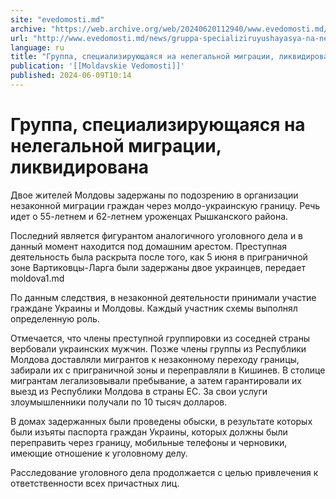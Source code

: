 ```yaml
---
site: "evedomosti.md"
archive: "https://web.archive.org/web/20240620112940/www.evedomosti.md/news/gruppa-specializiruyushayasya-na-nelegalnoj-migracii-likvidi"
url: "http://www.evedomosti.md/news/gruppa-specializiruyushayasya-na-nelegalnoj-migracii-likvidi"
language: ru
title: "Группа, специализирующаяся на нелегальной миграции, ликвидирована"
publication: '[[Moldavskie Vedomosti]]'
published: 2024-06-09T10:14
---
```


# Группа, специализирующаяся на нелегальной миграции, ликвидирована

Двое жителей Молдовы задержаны по подозрению в организации незаконной миграции граждан через молдо-украинскую границу. Речь идет о 55-летнем и 62-летнем уроженцах Рышканского района.

Последний является фигурантом аналогичного уголовного дела и в данный момент находится под домашним арестом. Преступная деятельность была раскрыта после того, как 5 июня в приграничной зоне Вартиковцы-Ларга были задержаны двое украинцев, передает moldova1.md

По данным следствия, в незаконной деятельности принимали участие граждане Украины и Молдовы. Каждый участник схемы выполнял определенную роль.

Отмечается, что члены преступной группировки из соседней страны вербовали украинских мужчин. Позже члены группы из Республики Молдова доставляли мигрантов к незаконному переходу границы, забирали их с приграничной зоны и переправляли в Кишинев. В столице мигрантам легализовывали пребывание, а затем гарантировали их выезд из Республики Молдова в страны ЕС. За свои услуги злоумышленники получали по 10 тысяч долларов.

В домах задержанных были проведены обыски, в результате которых были изъяты паспорта граждан Украины, которых должны были переправить через границу, мобильные телефоны и черновики, имеющие отношение к уголовному делу.

Расследование уголовного дела продолжается с целью привлечения к ответственности всех причастных лиц.
